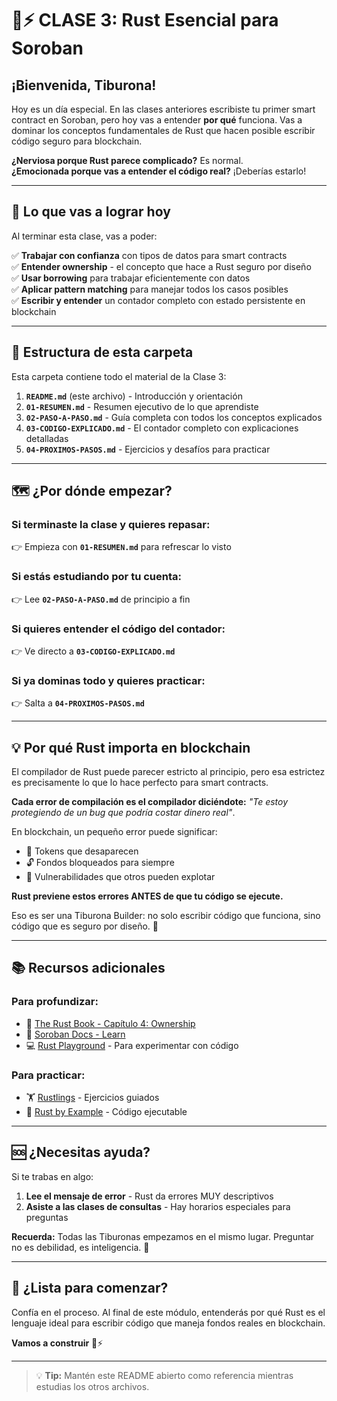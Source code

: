 # 🦈⚡ CLASE 3: Rust Esencial para Soroban

## ¡Bienvenida, Tiburona!

Hoy es un día especial. En las clases anteriores escribiste tu primer smart contract en Soroban, pero hoy vas a entender **por qué** funciona. Vas a dominar los conceptos fundamentales de Rust que hacen posible escribir código seguro para blockchain.

**¿Nerviosa porque Rust parece complicado?** Es normal.  
**¿Emocionada porque vas a entender el código real?** ¡Deberías estarlo!

---

## 🎯 Lo que vas a lograr hoy

Al terminar esta clase, vas a poder:

✅ **Trabajar con confianza** con tipos de datos para smart contracts  
✅ **Entender ownership** - el concepto que hace a Rust seguro por diseño  
✅ **Usar borrowing** para trabajar eficientemente con datos  
✅ **Aplicar pattern matching** para manejar todos los casos posibles  
✅ **Escribir y entender** un contador completo con estado persistente en blockchain

---

## 📂 Estructura de esta carpeta

Esta carpeta contiene todo el material de la Clase 3:

1. **`README.md`** (este archivo) - Introducción y orientación
2. **`01-RESUMEN.md`** - Resumen ejecutivo de lo que aprendiste
3. **`02-PASO-A-PASO.md`** - Guía completa con todos los conceptos explicados
4. **`03-CODIGO-EXPLICADO.md`** - El contador completo con explicaciones detalladas
5. **`04-PROXIMOS-PASOS.md`** - Ejercicios y desafíos para practicar

---

## 🗺️ ¿Por dónde empezar?

### Si terminaste la clase y quieres repasar:
👉 Empieza con **`01-RESUMEN.md`** para refrescar lo visto

### Si estás estudiando por tu cuenta:
👉 Lee **`02-PASO-A-PASO.md`** de principio a fin

### Si quieres entender el código del contador:
👉 Ve directo a **`03-CODIGO-EXPLICADO.md`**

### Si ya dominas todo y quieres practicar:
👉 Salta a **`04-PROXIMOS-PASOS.md`**

---

## 💡 Por qué Rust importa en blockchain

El compilador de Rust puede parecer estricto al principio, pero esa estrictez es precisamente lo que lo hace perfecto para smart contracts. 

**Cada error de compilación es el compilador diciéndote:** *"Te estoy protegiendo de un bug que podría costar dinero real"*.

En blockchain, un pequeño error puede significar:
- 💸 Tokens que desaparecen
- 🔓 Fondos bloqueados para siempre
- 🐛 Vulnerabilidades que otros pueden explotar

**Rust previene estos errores ANTES de que tu código se ejecute.**

Eso es ser una Tiburona Builder: no solo escribir código que funciona, sino código que es seguro por diseño. 🦈

---

## 📚 Recursos adicionales

### Para profundizar:
- 📖 [The Rust Book - Capítulo 4: Ownership](https://doc.rust-lang.org/book/ch04-00-understanding-ownership.html)
- 📖 [Soroban Docs - Learn](https://soroban.stellar.org/docs/learn)
- 💻 [Rust Playground](https://play.rust-lang.org/) - Para experimentar con código

### Para practicar:
- 🏋️ [Rustlings](https://github.com/rust-lang/rustlings) - Ejercicios guiados
- 📝 [Rust by Example](https://doc.rust-lang.org/rust-by-example/) - Código ejecutable

---

## 🆘 ¿Necesitas ayuda?

Si te trabas en algo:

1. **Lee el mensaje de error** - Rust da errores MUY descriptivos
2. **Asiste a las clases de consultas** - Hay horarios especiales para preguntas

**Recuerda:** Todas las Tiburonas empezamos en el mismo lugar. Preguntar no es debilidad, es inteligencia. 💪

---

## 🚀 ¿Lista para comenzar?

Confía en el proceso. Al final de este módulo, entenderás por qué Rust es el lenguaje ideal para escribir código que maneja fondos reales en blockchain.

**Vamos a construir** 🦈⚡

---

> 💡 **Tip:** Mantén este README abierto como referencia mientras estudias los otros archivos.